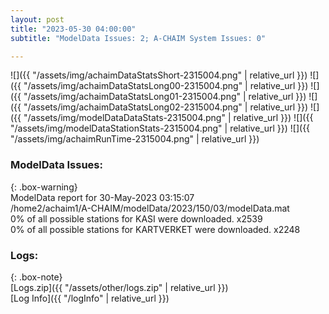 ```yaml
---
layout: post
title: "2023-05-30 04:00:00"
subtitle: "ModelData Issues: 2; A-CHAIM System Issues: 0"

---
```


![]({{ "/assets/img/achaimDataStatsShort-2315004.png" | relative_url }})
![]({{ "/assets/img/achaimDataStatsLong00-2315004.png" | relative_url }})
![]({{ "/assets/img/achaimDataStatsLong01-2315004.png" | relative_url }})
![]({{ "/assets/img/achaimDataStatsLong02-2315004.png" | relative_url }})
![]({{ "/assets/img/modelDataDataStats-2315004.png" | relative_url }})
![]({{ "/assets/img/modelDataStationStats-2315004.png" | relative_url }})
![]({{ "/assets/img/achaimRunTime-2315004.png" | relative_url }})


### ModelData Issues:  
  
{: .box-warning}  
 ModelData report for 30-May-2023 03:15:07   
 /home2/achaim1/A-CHAIM/modelData/2023/150/03/modelData.mat   
 0% of all possible stations for KASI were downloaded. x2539   
 0% of all possible stations for KARTVERKET were downloaded. x2248   
  


### Logs:  
  
{: .box-note}  
[Logs.zip]({{ "/assets/other/logs.zip" | relative_url }})  
[Log Info]({{ "/logInfo" | relative_url }})  
